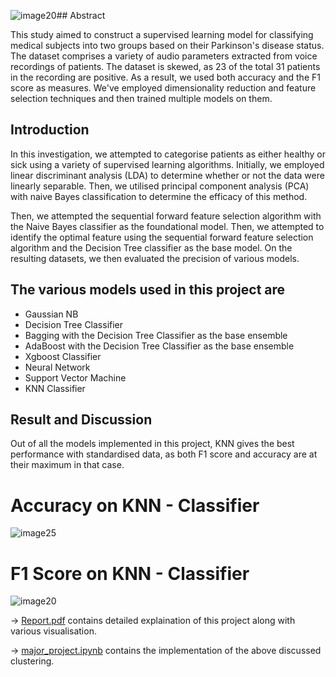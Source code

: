 ![image20](https://github.com/ihdavjar/Prml_Major_Project/assets/95899338/2cf7642c-e191-4c2a-9d4e-340fe6a5921a)## Abstract

This study aimed to construct a supervised learning model for classifying medical subjects into two groups based on their Parkinson's disease status. The dataset comprises a variety of audio parameters extracted from voice recordings of patients. The dataset is skewed, as 23 of the total 31 patients in the recording are positive. As a result, we used both accuracy and the F1 score as measures. We've employed dimensionality reduction and feature selection techniques and then trained multiple models on them.

## Introduction
In this investigation, we attempted to categorise patients as either healthy or sick using a variety of supervised learning algorithms. Initially, we employed linear discriminant analysis (LDA) to determine whether or not the data were linearly separable. Then, we utilised principal component analysis (PCA) with naive Bayes classification to determine the efficacy of this method.

Then, we attempted the sequential forward feature selection algorithm with the Naive Bayes classifier as the foundational model. 
Then, we attempted to identify the optimal feature using the sequential forward feature selection algorithm and the Decision Tree classifier as the base model. On the resulting datasets, we then evaluated the precision of various models.

## The various models used in this project are
* Gaussian NB
* Decision Tree Classifier
* Bagging with the Decision Tree Classifier as the base ensemble
* AdaBoost with the Decision Tree Classifier as the base ensemble
* Xgboost Classifier
* Neural Network 
* Support Vector Machine
* KNN Classifier


## Result and Discussion

Out of all the models implemented in this project, KNN gives the best performance with standardised data, as both F1 score and accuracy are at their maximum in that case.

# Accuracy on KNN - Classifier
![image25](https://github.com/ihdavjar/Prml_Major_Project/assets/95899338/b84bbb2f-d815-4d34-87b1-d06925a50c80)

# F1 Score on KNN - Classifier
![image20](https://github.com/ihdavjar/Prml_Major_Project/assets/95899338/a80746a7-05ab-4c2d-843c-1e687260537f)


&rarr; [Report.pdf](https://github.com/ihdavjar/Prml_Major_Project/blob/8c564acfebcda30ea10f917a2200b6ea2abb9997/Report.pdf) contains detailed explaination of this project along with various visualisation.

&rarr; [major_project.ipynb](https://github.com/ihdavjar/Prml_Major_Project/blob/8c564acfebcda30ea10f917a2200b6ea2abb9997/major_project.ipynb) contains the implementation of the above discussed clustering.
